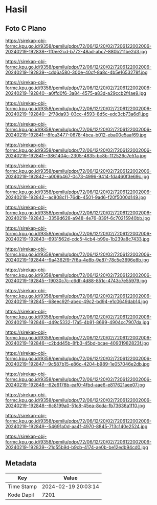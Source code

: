# Hasil

## Foto C Plano

https://sirekap-obj-formc.kpu.go.id/9358/pemilu/pdpr/72/06/12/20/02/7206122002006-20240219-192838--1f0ee2cd-b772-48ad-abc7-880b211be2d3.jpg

https://sirekap-obj-formc.kpu.go.id/9358/pemilu/pdpr/72/06/12/20/02/7206122002006-20240219-192839--cdd6a580-300e-40cf-8a8c-4b5e1653278f.jpg

https://sirekap-obj-formc.kpu.go.id/9358/pemilu/pdpr/72/06/12/20/02/7206122002006-20240219-192840--a0ffd0f6-3a84-4575-a83d-a29ccb2f4ae9.jpg

https://sirekap-obj-formc.kpu.go.id/9358/pemilu/pdpr/72/06/12/20/02/7206122002006-20240219-192840--2f78da93-03cc-4593-8d5c-edc3cb73a6d1.jpg

https://sirekap-obj-formc.kpu.go.id/9358/pemilu/pdpr/72/06/12/20/02/7206122002006-20240219-192841--8fca3477-0678-4bca-b012-eba00e5aaf69.jpg

https://sirekap-obj-formc.kpu.go.id/9358/pemilu/pdpr/72/06/12/20/02/7206122002006-20240219-192841--3861404c-2305-4835-bc8b-112526c7e51a.jpg

https://sirekap-obj-formc.kpu.go.id/9358/pemilu/pdpr/72/06/12/20/02/7206122002006-20240219-192842--a009b467-0c73-4996-9414-fda460f3e69c.jpg

https://sirekap-obj-formc.kpu.go.id/9358/pemilu/pdpr/72/06/12/20/02/7206122002006-20240219-192842--ac808c11-76db-4501-9ad6-f20f5000d149.jpg

https://sirekap-obj-formc.kpu.go.id/9358/pemilu/pdpr/72/06/12/20/02/7206122002006-20240219-192843--3359d628-a948-4e76-839f-6c70215940bb.jpg

https://sirekap-obj-formc.kpu.go.id/9358/pemilu/pdpr/72/06/12/20/02/7206122002006-20240219-192843--6931562d-cdc5-4cb4-b99e-1b239a8c7433.jpg

https://sirekap-obj-formc.kpu.go.id/9358/pemilu/pdpr/72/06/12/20/02/7206122002006-20240219-192844--9a4362f9-7f6a-4e8b-9e87-78c5e3696e8b.jpg

https://sirekap-obj-formc.kpu.go.id/9358/pemilu/pdpr/72/06/12/20/02/7206122002006-20240219-192845--19030c7c-c6df-4d88-851c-4743c7e55979.jpg

https://sirekap-obj-formc.kpu.go.id/9358/pemilu/pdpr/72/06/12/20/02/7206122002006-20240219-192845--68eec92f-abec-49c2-bd94-e1c0649dab14.jpg

https://sirekap-obj-formc.kpu.go.id/9358/pemilu/pdpr/72/06/12/20/02/7206122002006-20240219-192846--d49c5332-17a5-4b91-8699-4904cc7907da.jpg

https://sirekap-obj-formc.kpu.go.id/9358/pemilu/pdpr/72/06/12/20/02/7206122002006-20240219-192846--c2bdd45b-8fb3-45bd-bcae-40931982823f.jpg

https://sirekap-obj-formc.kpu.go.id/9358/pemilu/pdpr/72/06/12/20/02/7206122002006-20240219-192847--9c587b15-e86c-4204-b989-1e057046e2db.jpg

https://sirekap-obj-formc.kpu.go.id/9358/pemilu/pdpr/72/06/12/20/02/7206122002006-20240219-192848--62e9178b-eaf0-4fbd-aae6-e817621aee07.jpg

https://sirekap-obj-formc.kpu.go.id/9358/pemilu/pdpr/72/06/12/20/02/7206122002006-20240219-192848--6c8199a0-51c8-45ea-8cda-fb73636a1f10.jpg

https://sirekap-obj-formc.kpu.go.id/9358/pemilu/pdpr/72/06/12/20/02/7206122002006-20240219-192849--54691a0d-aa4f-4970-8845-713c140e2524.jpg

https://sirekap-obj-formc.kpu.go.id/9358/pemilu/pdpr/72/06/12/20/02/7206122002006-20240219-192839--21d55b9d-b9cb-4174-ae0b-be12edb94cd0.jpg


## Metadata

| Key        | Value               |
| ---------- | ------------------- |
| Time Stamp | 2024-02-19 20:03:14 |
| Kode Dapil | 7201                |



